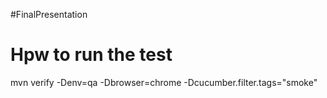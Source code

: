 #FinalPresentation

# Hpw to run the test

mvn verify -Denv=qa -Dbrowser=chrome -Dcucumber.filter.tags="smoke"
